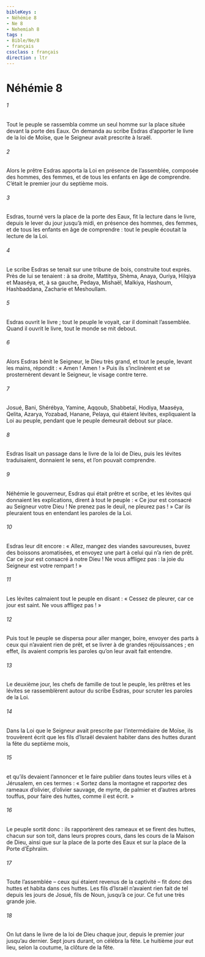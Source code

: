 ```yaml
---
bibleKeys : 
- Néhémie 8
- Ne 8
- Nehemiah 8
tags : 
- Bible/Ne/8
- français
cssclass : français
direction : ltr
---
```


# Néhémie 8

###### 1
Tout le peuple se rassembla comme un seul homme sur la place située devant la porte des Eaux. On demanda au scribe Esdras d’apporter le livre de la loi de Moïse, que le Seigneur avait prescrite à Israël.
###### 2
Alors le prêtre Esdras apporta la Loi en présence de l’assemblée, composée des hommes, des femmes, et de tous les enfants en âge de comprendre. C’était le premier jour du septième mois.
###### 3
Esdras, tourné vers la place de la porte des Eaux, fit la lecture dans le livre, depuis le lever du jour jusqu’à midi, en présence des hommes, des femmes, et de tous les enfants en âge de comprendre : tout le peuple écoutait la lecture de la Loi.
###### 4
Le scribe Esdras se tenait sur une tribune de bois, construite tout exprès. Près de lui se tenaient : à sa droite, Mattitya, Shèma, Anaya, Ouriya, Hilqiya et Maaséya, et, à sa gauche, Pedaya, Mishaël, Malkiya, Hashoum, Hashbaddana, Zacharie et Meshoullam.
###### 5
Esdras ouvrit le livre ; tout le peuple le voyait, car il dominait l’assemblée. Quand il ouvrit le livre, tout le monde se mit debout.
###### 6
Alors Esdras bénit le Seigneur, le Dieu très grand, et tout le peuple, levant les mains, répondit : « Amen ! Amen ! » Puis ils s’inclinèrent et se prosternèrent devant le Seigneur, le visage contre terre.
###### 7
Josué, Bani, Shérébya, Yamine, Aqqoub, Shabbetaï, Hodiya, Maaséya, Qelita, Azarya, Yozabad, Hanane, Pelaya, qui étaient lévites, expliquaient la Loi au peuple, pendant que le peuple demeurait debout sur place.
###### 8
Esdras lisait un passage dans le livre de la loi de Dieu, puis les lévites traduisaient, donnaient le sens, et l’on pouvait comprendre.
###### 9
Néhémie le gouverneur, Esdras qui était prêtre et scribe, et les lévites qui donnaient les explications, dirent à tout le peuple : « Ce jour est consacré au Seigneur votre Dieu ! Ne prenez pas le deuil, ne pleurez pas ! » Car ils pleuraient tous en entendant les paroles de la Loi.
###### 10
Esdras leur dit encore : « Allez, mangez des viandes savoureuses, buvez des boissons aromatisées, et envoyez une part à celui qui n’a rien de prêt. Car ce jour est consacré à notre Dieu ! Ne vous affligez pas : la joie du Seigneur est votre rempart ! »
###### 11
Les lévites calmaient tout le peuple en disant : « Cessez de pleurer, car ce jour est saint. Ne vous affligez pas ! »
###### 12
Puis tout le peuple se dispersa pour aller manger, boire, envoyer des parts à ceux qui n’avaient rien de prêt, et se livrer à de grandes réjouissances ; en effet, ils avaient compris les paroles qu’on leur avait fait entendre.
###### 13
Le deuxième jour, les chefs de famille de tout le peuple, les prêtres et les lévites se rassemblèrent autour du scribe Esdras, pour scruter les paroles de la Loi.
###### 14
Dans la Loi que le Seigneur avait prescrite par l’intermédiaire de Moïse, ils trouvèrent écrit que les fils d’Israël devaient habiter dans des huttes durant la fête du septième mois,
###### 15
et qu’ils devaient l’annoncer et le faire publier dans toutes leurs villes et à Jérusalem, en ces termes : « Sortez dans la montagne et rapportez des rameaux d’olivier, d’olivier sauvage, de myrte, de palmier et d’autres arbres touffus, pour faire des huttes, comme il est écrit. »
###### 16
Le peuple sortit donc : ils rapportèrent des rameaux et se firent des huttes, chacun sur son toit, dans leurs propres cours, dans les cours de la Maison de Dieu, ainsi que sur la place de la porte des Eaux et sur la place de la Porte d’Éphraïm.
###### 17
Toute l’assemblée – ceux qui étaient revenus de la captivité – fit donc des huttes et habita dans ces huttes. Les fils d’Israël n’avaient rien fait de tel depuis les jours de Josué, fils de Noun, jusqu’à ce jour. Ce fut une très grande joie.
###### 18
On lut dans le livre de la loi de Dieu chaque jour, depuis le premier jour jusqu’au dernier. Sept jours durant, on célébra la fête. Le huitième jour eut lieu, selon la coutume, la clôture de la fête.
